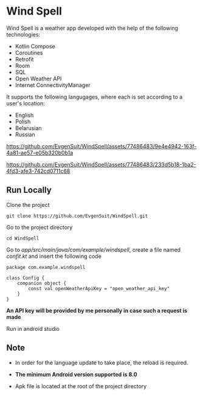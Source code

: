 
# Wind Spell

Wind Spell is a weather app developed with the help of the following technologies:

- Kotlin Compose
- Coroutines
- Retrofit
- Room
- SQL
- Open Weather API
- Internet ConnectivityManager
 
It supports the following langugages, where each is set according to a user's location:
- English
- Polish
- Belarusian
- Russian

https://github.com/EvgenSuit/WindSpell/assets/77486483/9e4e4942-163f-4a81-ae57-e05b320b0b1a


https://github.com/EvgenSuit/WindSpell/assets/77486483/233d5b18-1ba2-4fd3-afe3-742cd0711c68



## Run Locally

Clone the project
```
git clone https://github.com/EvgenSuit/WindSpell.git
```

Go to the project directory
```
cd WindSpell
```

Go to _app/src/main/java/com/example/windspell_, create a file named _confit.kt_ and insert the following code
```
package com.example.windspell

class Config {
    companion object {
        const val openWeatherApiKey = "open_weather_api_key"
    }
}
```
**An API key will be provided by me personally in case such a request is made**

Run in android studio
## Note

- In order for the language update to take place, the reload is required.

- **The minimum Android version supported is 8.0**

- Apk file is located at the root of the project directory

